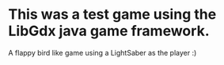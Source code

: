 # This was a test game using the LibGdx java game framework.
A flappy bird like game using a LightSaber as the player :)
